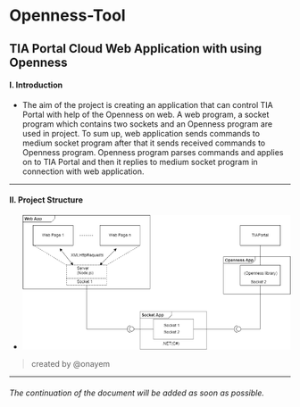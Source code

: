 # Openness-Tool
TIA Portal Cloud Web Application with using Openness
---

#### I. Introduction

* The aim of the project is creating an application that can control TIA Portal with help of the Openness on web.
A web program, a socket program which contains two sockets and an Openness program are used in project. 
To sum up, web application sends commands to medium socket program after that it sends received commands to Openness program. 
Openness program parses commands and applies on to TIA Portal 
and then it replies to medium socket program in connection with web application.
---

#### II.  Project Structure

* ![alt text](https://github.com/elifkoseler/Openness-Tool/blob/master/project_structure.png "Main Diagram of the project")

> created by @onayem
---
###### *The continuation of the document will be added as soon as possible.*
